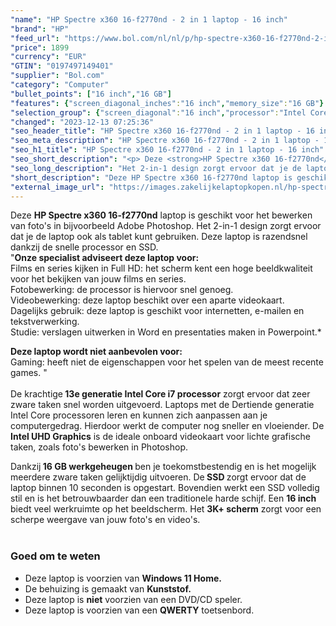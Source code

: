 ```yaml
---
"name": "HP Spectre x360 16-f2770nd - 2 in 1 laptop - 16 inch"
"brand": "HP"
"feed_url": "https://www.bol.com/nl/nl/p/hp-spectre-x360-16-f2770nd-2-in-1-laptop-16-inch/9300000148502409"
"price": 1899
"currency": "EUR"
"GTIN": "0197497149401"
"supplier": "Bol.com"
"category": "Computer"
"bullet_points": ["16 inch","16 GB"]
"features": {"screen_diagonal_inches":"16 inch","memory_size":"16 GB"}
"selection_group": {"screen_diagonal":"16 inch","processor":"Intel Core i7","changed_price_past_3_days":false,"product_family":"Spectre"}
"changed": "2023-12-13 07:25:36"
"seo_header_title": "HP Spectre x360 16-f2770nd - 2 in 1 laptop - 16 inch"
"seo_meta_description": "HP Spectre x360 16-f2770nd - 2 in 1 laptop - 16 inch"
"seo_h1_title": "HP Spectre x360 16-f2770nd - 2 in 1 laptop - 16 inch"
"seo_short_description": "<p> Deze <strong>HP Spectre x360 16-f2770nd</strong> laptop is geschikt voor het bewerken van foto's in bijvoorbeeld Adobe Photoshop."
"seo_long_description": "Het 2-in-1 design zorgt ervoor dat je de laptop ook als tablet kunt gebruiken. Deze laptop is razendsnel dankzij de snelle processor en SSD. <br />\"<strong>Onze specialist adviseert deze laptop voor:</strong><br /> Films en series kijken in Full HD: het scherm kent een hoge beeldkwaliteit voor het bekijken van jouw films en series. <br /> Fotobewerking: de processor is hiervoor snel genoeg. <br /> Videobewerking: deze laptop beschikt over een aparte videokaart. <br /> Dagelijks gebruik: deze laptop is geschikt voor internetten, e-mailen en tekstverwerking. <br /> Studie: verslagen uitwerken in Word en presentaties maken in Powerpoint. * </p> <p> <strong>Deze laptop wordt niet aanbevolen voor:</strong><br /> Gaming: heeft niet de eigenschappen voor het spelen van de meest recente games. \" <br /> <br />De krachtige<strong> 13e generatie Intel Core i7 processor</strong> zorgt ervoor dat zeer zware taken snel worden uitgevoerd. Laptops met de Dertiende generatie Intel Core processoren leren en kunnen zich aanpassen aan je computergedrag. Hierdoor werkt de computer nog sneller en vloeiender. De<strong> Intel UHD Graphics</strong> is de ideale onboard videokaart voor lichte grafische taken, zoals foto's bewerken in Photoshop. </p> <p> Dankzij<strong> 16 GB werkgeheugen </strong>ben je toekomstbestendig en is het mogelijk meerdere zware taken gelijktijdig uitvoeren. De<strong> SSD </strong>zorgt ervoor dat de laptop binnen 10 seconden is opgestart. Bovendien werkt een SSD volledig stil en is het betrouwbaarder dan een traditionele harde schijf. Een <strong>16 inch</strong> biedt veel werkruimte op het beeldscherm. Het <strong>3K+ scherm</strong> zorgt voor een scherpe weergave van jouw foto's en video's. <br /><br /> </p> <h3> Goed om te weten</h3> <p> </p> <ul> <li>Deze laptop is voorzien van <strong>Windows 11 Home. </strong></li> <li>De behuizing is gemaakt van <strong>Kunststof. </strong></li> <li>Deze laptop is <strong>niet</strong> voorzien van een DVD/CD speler. </li> <li>Deze laptop is voorzien van een <strong>QWERTY</strong> toetsenbord. </li> </ul>"
"short_description": "Deze HP Spectre x360 16-f2770nd laptop is geschikt voor het bewerken van foto's in bijvoorbeeld Adobe Photoshop. Het 2-in-1 design zorgt ervoor dat je de laptop ook als tablet kunt gebruiken. Deze laptop is razendsnel dankzij de snelle processor en SSD. \"Onze specialist adviseert deze laptop voor: Films en series kijken in Full HD: het scherm kent een hoge beeldkwaliteit voor het bekijken van jouw films en series. Fotobewerking: de processor is hiervoor snel genoeg. Videobewerking: deze laptop beschikt over een aparte videokaart. Dagelijks gebruik: deze laptop is geschikt voor internetten, e-mailen en tekstverwerking. Studie: verslagen uitwerken in Word en presentaties maken in Powerpoint.* Deze laptop wordt niet aanbevolen voor: Gaming: heeft niet de eigenschappen voor het spelen van de meest recente games. \" De krachtige 13e generatie Intel Core i7 processor zorgt ervoor dat zeer zware taken snel worden uitgevoerd. Laptops met de Dertiende generatie Intel Core processoren leren en kunnen zich aanpassen aan je computergedrag. Hierdoor werkt de computer nog sneller en vloeiender. De Intel UHD Graphics is de ideale onboard videokaart voor lichte grafische taken, zoals foto's bewerken in Photoshop. Dankzij 16 GB werkgeheugen ben je toekomstbestendig en is het mogelijk meerdere zware taken gelijktijdig uitvoeren. De SSD zorgt ervoor dat de laptop binnen 10 seconden is opgestart. Bovendien werkt een SSD volledig stil en is het betrouwbaarder dan een traditionele harde schijf. Een 16 inch biedt veel werkruimte op het beeldscherm. Het 3K+ scherm zorgt voor een scherpe weergave van jouw foto's en video's. Goed om te weten Deze laptop is voorzien van Windows 11 Home. De behuizing is gemaakt van Kunststof. Deze laptop is niet voorzien van een DVD/CD speler. Deze laptop is voorzien van een QWERTY toetsenbord."
"external_image_url": "https://images.zakelijkelaptopkopen.nl/hp-spectre-x360-16-f2770nd-2-in-1-laptop-16-inch.webp"
---
```


<p> Deze <strong>HP Spectre x360 16-f2770nd</strong> laptop is geschikt voor het bewerken van foto's in bijvoorbeeld Adobe Photoshop. Het 2-in-1 design zorgt ervoor dat je de laptop ook als tablet kunt gebruiken. Deze laptop is razendsnel dankzij de snelle processor en SSD. <br />"<strong>Onze specialist adviseert deze laptop voor:</strong><br /> Films en series kijken in Full HD: het scherm kent een hoge beeldkwaliteit voor het bekijken van jouw films en series.<br /> Fotobewerking: de processor is hiervoor snel genoeg. <br /> Videobewerking: deze laptop beschikt over een aparte videokaart. <br /> Dagelijks gebruik: deze laptop is geschikt voor internetten, e-mailen en tekstverwerking. <br /> Studie: verslagen uitwerken in Word en presentaties maken in Powerpoint.* </p> <p> <strong>Deze laptop wordt niet aanbevolen voor:</strong><br /> Gaming: heeft niet de eigenschappen voor het spelen van de meest recente games. " <br /> <br />De krachtige<strong> 13e generatie Intel Core i7 processor</strong> zorgt ervoor dat zeer zware taken snel worden uitgevoerd. Laptops met de Dertiende generatie Intel Core processoren leren en kunnen zich aanpassen aan je computergedrag. Hierdoor werkt de computer nog sneller en vloeiender. De<strong> Intel UHD Graphics</strong> is de ideale onboard videokaart voor lichte grafische taken, zoals foto's bewerken in Photoshop. </p> <p> Dankzij<strong> 16 GB werkgeheugen </strong>ben je toekomstbestendig en is het mogelijk meerdere zware taken gelijktijdig uitvoeren. De<strong> SSD </strong>zorgt ervoor dat de laptop binnen 10 seconden is opgestart. Bovendien werkt een SSD volledig stil en is het betrouwbaarder dan een traditionele harde schijf. Een <strong>16 inch</strong> biedt veel werkruimte op het beeldscherm. Het <strong>3K+ scherm</strong> zorgt voor een scherpe weergave van jouw foto's en video's. <br /><br /> </p> <h3> Goed om te weten</h3> <p>  </p> <ul> <li>Deze laptop is voorzien van <strong>Windows 11 Home.</strong></li> <li>De behuizing is gemaakt van <strong>Kunststof.</strong></li> <li>Deze laptop is <strong>niet</strong> voorzien van een DVD/CD speler.</li> <li>Deze laptop is voorzien van een <strong>QWERTY</strong> toetsenbord. </li> </ul>